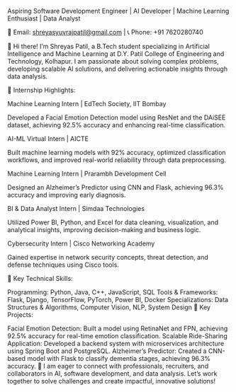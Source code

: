 Aspiring Software Development Engineer | AI Developer | Machine Learning Enthusiast | Data Analyst

📧 Email: shreyasyuvrajpatil@gmail.com | 📞 Phone: +91 7620280740

👋 Hi there! I’m Shreyas Patil, a B.Tech student specializing in Artificial Intelligence and Machine Learning at D.Y. Patil College of Engineering and Technology, Kolhapur. I am passionate about solving complex problems, developing scalable AI solutions, and delivering actionable insights through data analysis.

💼 Internship Highlights:

Machine Learning Intern | EdTech Society, IIT Bombay

Developed a Facial Emotion Detection model using ResNet and the DAiSEE dataset, achieving 92.5% accuracy and enhancing real-time classification.

AI-ML Virtual Intern | AICTE

Built machine learning models with 92% accuracy, optimized classification workflows, and improved real-world reliability through data preprocessing.

Machine Learning Intern | Prarambh Development Cell

Designed an Alzheimer’s Predictor using CNN and Flask, achieving 96.3% accuracy and improving early diagnosis.

BI & Data Analyst Intern | Simdaa Technologies

Utilized Power BI, Python, and Excel for data cleaning, visualization, and analytical insights, improving decision-making and business logic.

Cybersecurity Intern | Cisco Networking Academy

Gained expertise in network security concepts, threat detection, and defense techniques using Cisco tools.

🎯 Key Technical Skills:

Programming: Python, Java, C++, JavaScript, SQL
Tools & Frameworks: Flask, Django, TensorFlow, PyTorch, Power BI, Docker
Specializations: Data Structures & Algorithms, Computer Vision, NLP, System Design
🚀 Key Projects:

Facial Emotion Detection: Built a model using RetinaNet and FPN, achieving 92.5% accuracy for real-time emotion classification.
Scalable Ride-Sharing Application: Developed a backend system with microservices architecture using Spring Boot and PostgreSQL.
Alzheimer’s Predictor: Created a CNN-based model with Flask to classify dementia stages, achieving 96.3% accuracy.
🌟 I am eager to connect with professionals, recruiters, and collaborators in AI, software development, and data analysis. Let’s work together to solve challenges and create impactful, innovative solutions!

